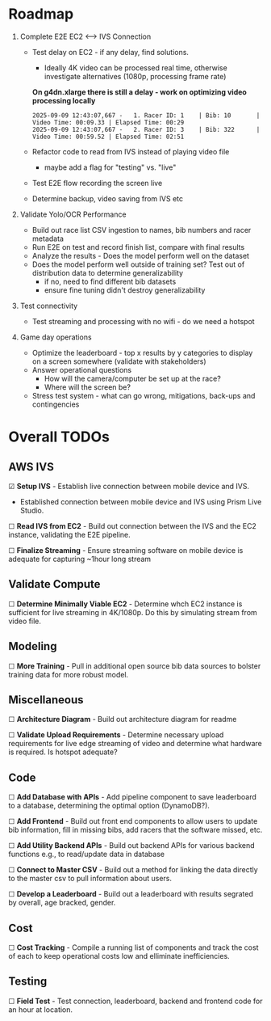 # Roadmap

1. Complete E2E EC2 <--> IVS Connection
    - Test delay on EC2 - if any delay, find solutions.
        - Ideally 4K video can be processed real time, otherwise investigate alternatives (1080p, processing frame rate)
        
        **On g4dn.xlarge there is still a delay - work on optimizing video processing locally**
        ```
        2025-09-09 12:43:07,667 -   1. Racer ID: 1    | Bib: 10       | Video Time: 00:09.33 | Elapsed Time: 00:29
        2025-09-09 12:43:07,667 -   2. Racer ID: 3    | Bib: 322      | Video Time: 00:59.52 | Elapsed Time: 02:51
        ```
    - Refactor code to read from IVS instead of playing video file
        - maybe add a flag for "testing" vs. "live"
    - Test E2E flow recording the screen live
    - Determine backup, video saving from IVS etc

2. Validate Yolo/OCR Performance
    - Build out race list CSV ingestion to names, bib numbers and racer metadata
    - Run E2E on test and record finish list, compare with final results
    - Analyze the results - Does the model perform well on the dataset
    - Does the model perform well outside of training set? Test out of distribution data to determine generalizability
        - if no, need to find different bib datasets
        - ensure fine tuning didn't destroy generalizability

3. Test connectivity
    - Test streaming and processing with no wifi - do we need a hotspot

4. Game day operations
    - Optimize the leaderboard - top x results by y categories to display on a screen somewhere (validate with stakeholders)
    - Answer operational questions
        - How will the camera/computer be set up at the race?
        - Where will the screen be?
    - Stress test system - what can go wrong, mitigations, back-ups and contingencies

# Overall TODOs
## AWS IVS

&#x2611; **Setup IVS** - Establish live connection between mobile device and IVS.

- Established connection between mobile device and IVS using Prism Live Studio.

&#x2610; **Read IVS from EC2** - Build out connection between the IVS and the EC2 instance, validating the E2E pipeline.

&#x2610; **Finalize Streaming** - Ensure streaming software on mobile device is adequate for capturing ~1hour long stream

## Validate Compute

&#x2610; **Determine Minimally Viable EC2** - Determine whch EC2 instance is sufficient for live streaming in 4K/1080p. Do this by simulating stream from video file.

## Modeling

&#x2610; **More Training** - Pull in additional open source bib data sources to bolster training data for more robust model.

## Miscellaneous

&#x2610; **Architecture Diagram** - Build out architecture diagram for readme

&#x2610; **Validate Upload Requirements** - Determine necessary upload requirements for live edge streaming of video and determine what hardware is required. Is hotspot adequate?

## Code

&#x2610; **Add Database with APIs** - Add pipeline component to save leaderboard to a database, determining the optimal option (DynamoDB?).

&#x2610; **Add Frontend** - Build out front end components to allow users to update bib information, fill in missing bibs, add racers that the software missed, etc.

&#x2610; **Add Utility Backend APIs** - Build out backend APIs for various backend functions e.g., to read/update data in database

&#x2610; **Connect to Master CSV** - Build out a method for linking the data directly to the master csv to pull information about users. 

&#x2610; **Develop a Leaderboard** - Build out a leaderboard with results segrated by overall, age bracked, gender.

## Cost
&#x2610; **Cost Tracking** - Compile a running list of components and track the cost of each to keep operational costs low and elliminate inefficiencies.


## Testing
&#x2610; **Field Test** - Test connection, leaderboard, backend and frontend code for an hour at location.
